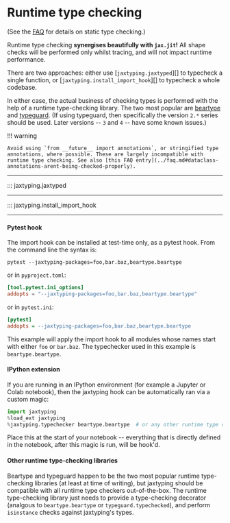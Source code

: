 # Runtime type checking

(See the [FAQ](../faq.md) for details on static type checking.)

Runtime type checking **synergises beautifully with `jax.jit`!** All shape checks will be performed only whilst tracing, and will not impact runtime performance.

There are two approaches: either use [`jaxtyping.jaxtyped`][] to typecheck a single function, or [`jaxtyping.install_import_hook`][] to typecheck a whole codebase.

In either case, the actual business of checking types is performed with the help of a runtime type-checking library. The two most popular are [beartype](https://github.com/beartype/beartype) and [typeguard](https://github.com/agronholm/typeguard). (If using typeguard, then specifically the version `2.*` series should be used. Later versions -- `3` and `4` -- have some known issues.)

!!! warning

    Avoid using `from __future__ import annotations`, or stringified type annotations, where possible. These are largely incompatible with runtime type checking. See also [this FAQ entry](../faq.md#dataclass-annotations-arent-being-checked-properly).

---

::: jaxtyping.jaxtyped

---

::: jaxtyping.install_import_hook

---

#### Pytest hook

The import hook can be installed at test-time only, as a pytest hook. From the command line the syntax is:
```
pytest --jaxtyping-packages=foo,bar.baz,beartype.beartype
```
or in `pyproject.toml`:
```toml
[tool.pytest.ini_options]
addopts = "--jaxtyping-packages=foo,bar.baz,beartype.beartype"
```
or in `pytest.ini`:
```ini
[pytest]
addopts = --jaxtyping-packages=foo,bar.baz,beartype.beartype
```
This example will apply the import hook to all modules whose names start with either `foo` or `bar.baz`. The typechecker used in this example is `beartype.beartype`.

#### IPython extension

If you are running in an IPython environment (for example a Jupyter or Colab notebook), then the jaxtyping hook can be automatically ran via a custom magic:
```python
import jaxtyping
%load_ext jaxtyping
%jaxtyping.typechecker beartype.beartype  # or any other runtime type checker
```
Place this at the start of your notebook -- everything that is directly defined in the notebook, after this magic is run, will be hook'd.

#### Other runtime type-checking libraries

Beartype and typeguard happen to be the two most popular runtime type-checking libraries (at least at time of writing), but jaxtyping should be compatible with all runtime type checkers out-of-the-box. The runtime type-checking library just needs to provide a type-checking decorator (analgous to `beartype.beartype` or `typeguard.typechecked`), and perform `isinstance` checks against jaxtyping's types.
